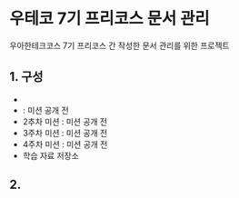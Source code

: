 # 우테코 7기 프리코스 문서 관리

우아한테크코스 7기 프리코스 간 작성한 문서 관리를 위한 프로젝트

## 1. 구성
- [](문서-관리-규칙.md)
- [](1주차-미션.md) : 미션 공개 전
- 2추차 미션 : 미션 공개 전
- 3주차 미션 : 미션 공개 전
- 4주차 미션 : 미션 공개 전
- 학습 자료 저장소

## 2. 